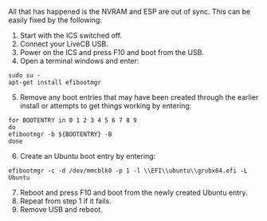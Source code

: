All that has happened is the NVRAM and ESP are out of sync. This can be easily fixed by the following:

1. Start with the ICS switched off.
2. Connect your LiveCB USB.
3. Power on the ICS and press F10 and boot from the USB.
4. Open a terminal windows and enter:

```
sudo su -
apt-get install efibootmgr
```

5. Remove any boot entries that may have been created through the earlier install or attempts to get things working by entering:

```
for BOOTENTRY in 0 1 2 3 4 5 6 7 8 9
do
efibootmgr -b ${BOOTENTRY} -B
done
```

6. Create an Ubuntu boot entry by entering:

```
efibootmgr -c -d /dev/mmcblk0 -p 1 -l \\EFI\\ubuntu\\grubx64.efi -L Ubuntu
```

7. Reboot and press F10 and boot from the newly created Ubuntu entry.
8. Repeat from step 1 if it fails.
9. Remove USB and reboot.

